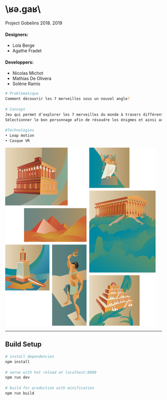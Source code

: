 # \ʁə.ɡaʁ\
Project Gobelins 2018. 2019

#### Designers:
- Lola Berge
- Agathe Fradet

#### Developpers:
- Nicolas Michot
- Mathias De Olivera
- Solène Ramis

``` bash
# Problèmatique
Comment découvrir les 7 merveilles sous un nouvel angle?

# Concept
Jeu qui permet d’explorer les 7 merveilles du monde à travers différents regards.
Sélectionner le bon personnage afin de résoudre les énigmes et ainsi accéder aux merveilles suivantes.

#Technologies
• Leap motion
• Casque VR
```

![7merveilles](static/img/merveilles.png)

---

## Build Setup

``` bash
# install dependencies
npm install

# serve with hot reload at localhost:8080
npm run dev

# build for production with minification
npm run build
```
